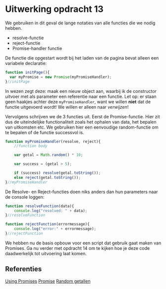 # Uitwerking opdracht 13
We gebruiken in dit geval de lange notaties van alle functies die we nodig hebben. 
  * resolve-functie
  * reject-functie
  * Promise-handler functie
  
De functie die opgestart wordt bij het laden van de pagina bevat alleen een variabele declaratie:
```javascript 
function initPage(){
  var myPromise = new Promise(myPromiseHandler);
}//initPage
```

In wezen zegt deze: maak een nieuw object aan, waarbij ik de constructor uitvoer met als parameter een referentie 
naar een functie. Let op: er staan geen haakjes achter deze `myPromiseHandler`, want we willen **niet** dat de functie
uitgevoerd wordt! We willen er alleen naar *verwijzen*!

Vervolgens schrijven we de 3 functies uit. Eerst de Promise-functie. Hier zit dus de uiteindelijke functionaliteit
zoals het ophalen van data, het bepalen van uitkomsten etc. We gebruiken hier een eenvoudige random-functie om te bepalen
of de functie successvol is.

```javascript
function myPromiseHandler(resolve, reject){
    //function body

    var getal = Math.random() * 10;

    var success = (getal > 5);

    if (success) resolve(getal.toString());
    else reject(getal.toString());
}//myPromiseHandler
```
De Resolve- en Reject-functies doen niks anders dan hun parameters naar de console loggen:

```javascript
function resolveFunction(data){
    console.log("resolved: " + data);
}//resolveFunction

function rejectFunction(errormessage){
    console.log("error:" + errormessage);
}//rejectFunction
```

We hebben nu de basis opbouw voor een script dat gebruik gaat maken van Promises. Ga nu verder met opdracht 14 om te kijken
hoe je deze code daadwerkelijk tot uitvoering laat komen. 

## Referenties
[Using Promises](https://developer.mozilla.org/en-US/docs/Web/JavaScript/Guide/Using_promises)
[Promise](https://developer.mozilla.org/en-US/docs/Web/JavaScript/Reference/Global_Objects/Promise)
[Random getallen](https://developer.mozilla.org/en-US/docs/Web/JavaScript/Reference/Global_Objects/Math/random)
